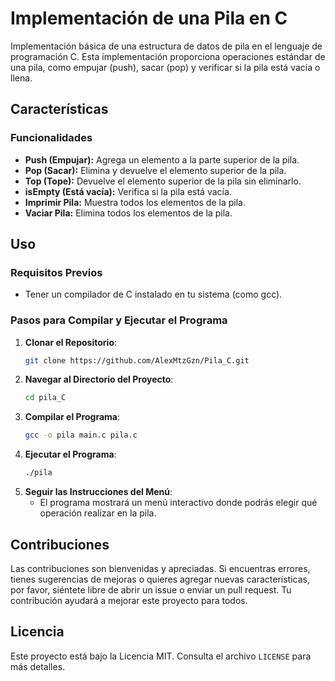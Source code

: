 # Implementación de una Pila en C
 Implementación básica de una estructura de datos de pila en el lenguaje de programación C. Esta implementación proporciona operaciones estándar de una pila, como empujar (push), sacar (pop) y verificar si la pila está vacía o llena.

## Características

### Funcionalidades

- **Push (Empujar):** Agrega un elemento a la parte superior de la pila.
- **Pop (Sacar):** Elimina y devuelve el elemento superior de la pila.
- **Top (Tope):** Devuelve el elemento superior de la pila sin eliminarlo.
- **isEmpty (Está vacía):** Verifica si la pila está vacía.
- **Imprimir Pila:** Muestra todos los elementos de la pila.
- **Vaciar Pila:** Elimina todos los elementos de la pila.

## Uso

### Requisitos Previos

- Tener un compilador de C instalado en tu sistema (como gcc).

### Pasos para Compilar y Ejecutar el Programa

1. **Clonar el Repositorio**: 
    ```bash
    git clone https://github.com/AlexMtzGzn/Pila_C.git
    ```
2. **Navegar al Directorio del Proyecto**: 
    ```bash
    cd pila_C
    ```
3. **Compilar el Programa**: 
    ```bash
    gcc -o pila main.c pila.c
    ```
4. **Ejecutar el Programa**: 
    ```bash
    ./pila
    ```
5. **Seguir las Instrucciones del Menú**: 
    - El programa mostrará un menú interactivo donde podrás elegir qué operación realizar en la pila.

## Contribuciones

Las contribuciones son bienvenidas y apreciadas. Si encuentras errores, tienes sugerencias de mejoras o quieres agregar nuevas características, por favor, siéntete libre de abrir un issue o enviar un pull request. Tu contribución ayudará a mejorar este proyecto para todos.

## Licencia

Este proyecto está bajo la Licencia MIT. Consulta el archivo `LICENSE` para más detalles.
